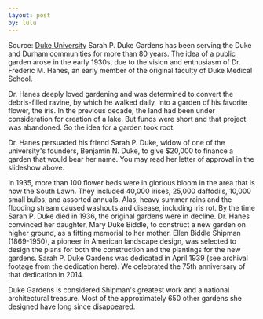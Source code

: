 ```yaml
---
layout: post
by: lulu
---
```

Source: [Duke University][Duke]
Sarah P. Duke Gardens has been serving the Duke and Durham communities for more than 80 years. The idea of a public garden arose in the early 1930s, due to the vision and enthusiasm of Dr. Frederic M. Hanes, an early member of the original faculty of Duke Medical School.

Dr. Hanes deeply loved gardening and was determined to convert the debris-filled ravine, by which he walked daily, into a garden of his favorite flower, the iris. In the previous decade, the land had been under consideration for creation of a lake. But funds were short and that project was abandoned. So the idea for a garden took root.

Dr. Hanes persuaded his friend Sarah P. Duke, widow of one of the university's founders, Benjamin N. Duke, to give $20,000 to finance a garden that would bear her name. You may read her letter of approval in the slideshow above.

In 1935, more than 100 flower beds were in glorious bloom in the area that is now the South Lawn. They included 40,000 irises, 25,000 daffodils, 10,000 small bulbs, and assorted annuals. Alas, heavy summer rains and the flooding stream caused washouts and disease, including iris rot.
By the time Sarah P. Duke died in 1936, the original gardens were in decline. Dr. Hanes convinced her daughter, Mary Duke Biddle, to construct a new garden on higher ground, as a fitting memorial to her mother. Ellen Biddle Shipman (1869-1950), a pioneer in American landscape design, was selected to design the plans for both the construction and the plantings for the new gardens. Sarah P. Duke Gardens was dedicated in April 1939 (see archival footage from the dedication here). We celebrated the 75th anniversary of that dedication in 2014.

Duke Gardens is considered Shipman's greatest work and a national architectural treasure. Most of the approximately 650 other gardens she designed have long since disappeared.


[Duke]: https://gardens.duke.edu/about/history
